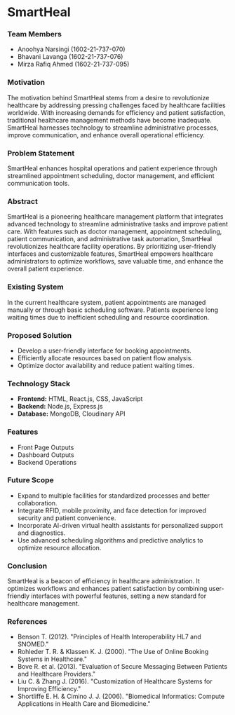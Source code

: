 # SmartHeal

### Team Members
- Anoohya Narsingi (1602-21-737-070)
- Bhavani Lavanga (1602-21-737-076)
- Mirza Rafiq Ahmed (1602-21-737-095)

### Motivation
The motivation behind SmartHeal stems from a desire to revolutionize healthcare by addressing pressing challenges faced by healthcare facilities worldwide. With increasing demands for efficiency and patient satisfaction, traditional healthcare management methods have become inadequate. SmartHeal harnesses technology to streamline administrative processes, improve communication, and enhance overall operational efficiency.

### Problem Statement
SmartHeal enhances hospital operations and patient experience through streamlined appointment scheduling, doctor management, and efficient communication tools.

### Abstract
SmartHeal is a pioneering healthcare management platform that integrates advanced technology to streamline administrative tasks and improve patient care. With features such as doctor management, appointment scheduling, patient communication, and administrative task automation, SmartHeal revolutionizes healthcare facility operations. By prioritizing user-friendly interfaces and customizable features, SmartHeal empowers healthcare administrators to optimize workflows, save valuable time, and enhance the overall patient experience.

### Existing System
In the current healthcare system, patient appointments are managed manually or through basic scheduling software. Patients experience long waiting times due to inefficient scheduling and resource coordination.

### Proposed Solution
- Develop a user-friendly interface for booking appointments.
- Efficiently allocate resources based on patient flow analysis.
- Optimize doctor availability and reduce patient waiting times.

### Technology Stack
- **Frontend:** HTML, React.js, CSS, JavaScript
- **Backend:** Node.js, Express.js
- **Database:** MongoDB, Cloudinary API

### Features
- Front Page Outputs
- Dashboard Outputs
- Backend Operations

### Future Scope
- Expand to multiple facilities for standardized processes and better collaboration.
- Integrate RFID, mobile proximity, and face detection for improved security and patient convenience.
- Incorporate AI-driven virtual health assistants for personalized support and diagnostics.
- Use advanced scheduling algorithms and predictive analytics to optimize resource allocation.

### Conclusion
SmartHeal is a beacon of efficiency in healthcare administration. It optimizes workflows and enhances patient satisfaction by combining user-friendly interfaces with powerful features, setting a new standard for healthcare management.

### References
- Benson T. (2012). "Principles of Health Interoperability HL7 and SNOMED."
- Rohleder T. R. & Klassen K. J. (2000). "The Use of Online Booking Systems in Healthcare."
- Bove R. et al. (2013). "Evaluation of Secure Messaging Between Patients and Healthcare Providers."
- Liu C. & Zhang J. (2016). "Customization of Healthcare Systems for Improving Efficiency."
- Shortliffe E. H. & Cimino J. J. (2006). "Biomedical Informatics: Compute Applications in Health Care and Biomedicine."
